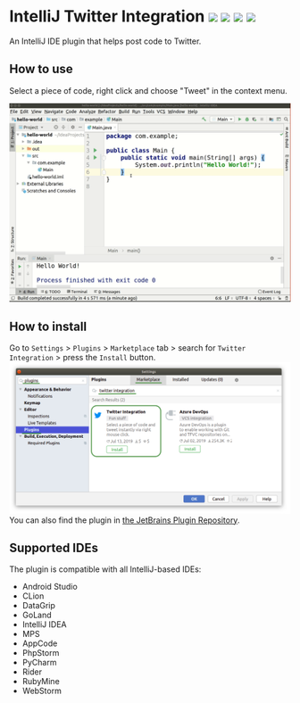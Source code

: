 IntelliJ Twitter Integration [![](https://img.shields.io/jetbrains/plugin/v/12729-twitter-integration)](https://plugins.jetbrains.com/plugin/12729-twitter-integration) [![](https://badges.gitter.im/twitter-plugin/community.svg)](https://gitter.im/twitter-plugin/community?utm_source=badge&utm_medium=badge&utm_campaign=pr-badge&utm_content=badge) [![](https://travis-ci.com/Shpota/twitter-plugin.svg?branch=master)](https://travis-ci.com/Shpota/twitter-plugin) [![](https://img.shields.io/codecov/c/github/Shpota/twitter-plugin?color=green&logo=test%20coverage)](https://codecov.io/gh/Shpota/twitter-plugin)
============================
An IntelliJ IDE plugin that helps post code to Twitter.

## How to use
Select a piece of code, right click and choose "Tweet" in the context menu.

![Showcase](examples/showcase.gif)

## How to install
Go to `Settings` > `Plugins` > `Marketplace` tab > 
search for `Twitter Integration` > press the `Install` button.
![Installation](examples/install.png)
You can also find the plugin in
[the JetBrains Plugin Repository](https://plugins.jetbrains.com/plugin/12729-twitter-integration).

## Supported IDEs
The plugin is compatible with all IntelliJ-based IDEs:
- Android Studio
- CLion
- DataGrip
- GoLand
- IntelliJ IDEA
- MPS
- AppCode
- PhpStorm
- PyCharm
- Rider
- RubyMine
- WebStorm
